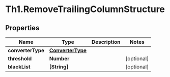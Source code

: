 # Th1.RemoveTrailingColumnStructure

## Properties

Name | Type | Description | Notes
------------ | ------------- | ------------- | -------------
**converterType** | [**ConverterType**](ConverterType.md) |  | 
**threshold** | **Number** |  | [optional] 
**blackList** | **[String]** |  | [optional] 


